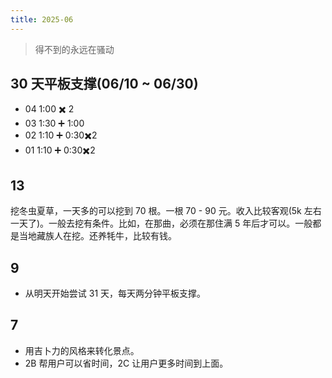```yaml
---
title: 2025-06
---
```


> 得不到的永远在骚动

## 30 天平板支撑(06/10 ~ 06/30)
* 04 1:00 ✖️ 2
* 03 1:30 ➕ 1:00
* 02 1:10 ➕ 0:30✖️2
* 01 1:10 ➕ 0:30✖️2

## 13
挖冬虫夏草，一天多的可以挖到 70 根。一根 70 - 90 元。收入比较客观(5k 左右一天了)。一般去挖有条件。比如，在那曲，必须在那住满 5 年后才可以。一般都是当地藏族人在挖。还养牦牛，比较有钱。

## 9
* 从明天开始尝试 31 天，每天两分钟平板支撑。

## 7
* 用吉卜力的风格来转化景点。
* 2B 帮用户可以省时间，2C 让用户更多时间到上面。